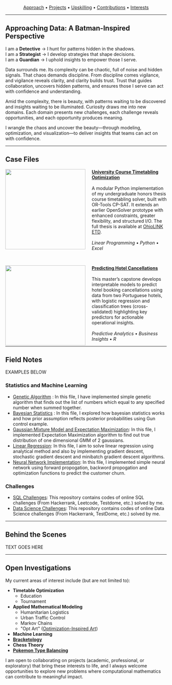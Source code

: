 <p align="center">
  <a href="#approaching-data-a-batman-inspired-perspective">Approach</a> • 
  <a href="#case-files">Projects</a> • 
  <a href="#field-notes">Upskilling</a> • 
  <a href="#behind-the-scenes">Contributions</a> • 
  <a href="#open-investigations">Interests</a>
</p>

---

## Approaching Data: A Batman-Inspired Perspective

I am a **Detective**  → I hunt for patterns hidden in the shadows.  
I am a **Strategist** → I develop strategies that shape decisions.  
I am a **Guardian**   → I uphold insights to empower those I serve.

Data surrounds me. Its complexity can be chaotic, full of noise and hidden signals. That chaos demands discipline. From discipline comes vigilance, and vigilance reveals clarity, and clarity builds trust. Trust that guides collaboration, uncovers hidden patterns, and ensures those I serve can act with confidence and understanding.

Amid the complexity, there is beauty, with patterns waiting to be discovered and insights waiting to be illuminated. Curiosity draws me into new domains. Each domain presents new challenges, each challenge reveals opportunities, and each opportunity produces meaning.

I wrangle the chaos and uncover the beauty—through modeling, optimization, and visualization—to deliver insights that teams can act on with confidence.

---

## Case Files

<div align="left">
  <img src="https://github.com/archd3sai/Portfolio/blob/master/Images/telecom.jpg" width="250" align="left" />
  <div style="margin-left: 270px;">
    <strong><a href="https://github.com/acalderhead/university-course-timetabling">University Course Timetabling Optimization</a></strong><br><br>
    A modular Python implementation of my undergraduate honors thesis course timetabling solver, built with OR-Tools CP-SAT. It extends an earlier OpenSolver prototype with enhanced constraints, greater flexibility, and structured I/O. The full thesis is available at <a href="http://rave.ohiolink.edu/etdc/view?acc_num=ma1715693054143423">OhioLINK ETD</a>.<br><br>
    <em>Linear Programming</em> • <em>Python</em> • <em>Excel</em>
  </div>
</div>

&nbsp;

<div align="left">
  <img src="https://github.com/archd3sai/Portfolio/blob/master/Images/telecom.jpg" width="250" align="left" />
  <div style="margin-left: 270px;">
    <strong><a href="https://github.com/acalderhead/predicting-hotel-cancellations">Predicting Hotel Cancellations</a></strong><br><br>
    This master’s capstone develops interpretable models to predict hotel booking cancellations using data from two Portuguese hotels, with logistic regression and classification trees (cross-validated) highlighting key predictors for actionable operational insights.<br><br>
    <em>Predictive Analytics</em> • <em>Business Insights</em> • <em>R</em>
  </div>
</div>

---

## Field Notes

EXAMPLES BELOW

### Statistics and Machine Learning
- [Genetic Algorithm](https://github.com/archd3sai/Statistical-Methods/blob/master/genetic-algorithm.ipynb) : In this file, I have implemented simple genetic algorithm that finds out the list of numbers which equal to any specified number when summed together.
- [Bayesian Statistics](https://github.com/archd3sai/Statistical-Methods/blob/master/Bayesian%20Statistics.ipynb) : In this file, I explored how bayesian statistics works and how prior assumption reflects posterior probabilities using Gun control example. 
- [Gaussian Mixture Model and Expectation Maximization](https://github.com/archd3sai/Statistical-Methods/blob/master/GMM-EM.ipynb): In this file, I implemented Expectation Maximization algorithm to find out true distribution of one dimensional GMM of 2 gaussians.
- [Linear Regression](https://github.com/archd3sai/Statistical-Methods/blob/master/Linear%20Regression.ipynb): In this file, I aim to solve linear regression using analytical method and also by implementing gradient descent, stochastic gradient descent and minibatch gradient descent algorithms. 
- [Neural Network Implementation](https://github.com/archd3sai/Statistical-Methods/blob/master/NN%20Implementation.ipynb): In this file, I implemented simple neural network using forward propogation, backword propogation and optimization functions to predict the customer churn.
 
### Challenges
- [SQL Challenges](https://github.com/archd3sai/SQL): This repository contains codes of online SQL challenges (From Hackerrank, Leetcode, Testdome, etc.) solved by me.
- [Data Science Challenges](https://github.com/archd3sai/DS-Challenges): This repository contains codes of online Data Science challenges (From Hackerrank, TestDome, etc.) solved by me.
 
---

## Behind the Scenes

TEXT GOES HERE

---

## Open Investigations

My current areas of interest include (but are not limited to):

- **Timetable Optimization**
  - Education
  - Tournament
- **Applied Mathematical Modeling**
  - Humanitarian Logistics
  - Urban Traffic Control
  - Markov Chains
  - "Opt Art" ([Optimization-Inspired Art](https://www.jstor.org/stable/j.ctvh8qxtt))
- **Machine Learning**
- **[Bracketology](https://www.researchgate.net/publication/228435078_Bracketology_How_can_math_help)**
- **Chess Theory**
- **[Pokemon Type Balancing](https://www.youtube.com/watch?v=f4OY4qhCI04)**

I am open to collaborating on projects (academic, professional, or exploratory) that bring these interests to life, and I always welcome opportunities to explore new problems where computational mathematics can contribute to meaningful impact.

